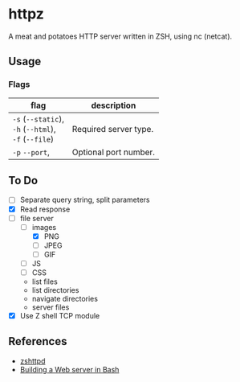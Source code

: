 # httpz

A meat and potatoes HTTP server written in ZSH, using nc (netcat).

## Usage

### Flags

| flag                                                        | description           |
| ----------------------------------------------------------- | --------------------- |
| `-s` (`--static`),<br> `-h` (`--html`),<br> `-f` (`--file`) | Required server type. |
| `-p` `--port`,                                              | Optional port number. |

## To Do

- [ ] Separate query string, split parameters
- [x] Read response
- [ ] file server
  - [ ] images
    - [x] PNG
    - [ ] JPEG
    - [ ] GIF
  - [ ] JS
  - [ ] CSS
  - list files
  - list directories
  - navigate directories
  - server files
- [x] Use Z shell TCP module

## References

- [zshttpd](https://github.com/alter2000/.dots/blob/master/zsh/bin/zshttpd.zsh)
- [Building a Web server in Bash](https://dev.to/leandronsp/building-a-web-server-in-bash-part-ii-parsing-http-14kg)
